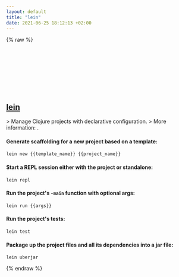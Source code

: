 ```yaml
---
layout: default
title: "lein"
date: 2021-06-25 18:12:13 +02:00
---
```

{% raw %}
<h2 id="lein">
  <a href="/en/common/lein.html">lein</a> <a href="#lein"><svg class="icon">
    <use href="/assets/images/unicode_sprite.svg#link" />
  </svg></a>
</h2>
> Manage Clojure projects with declarative configuration.
> More information: <https://leiningen.org>.

#### Generate scaffolding for a new project based on a template:
```shell
lein new {{template_name}} {{project_name}}
```
#### Start a REPL session either with the project or standalone:
```shell
lein repl
```
#### Run the project's `-main` function with optional args:
```shell
lein run {{args}}
```
#### Run the project's tests:
```shell
lein test
```
#### Package up the project files and all its dependencies into a jar file:
```shell
lein uberjar
```
{% endraw %}
